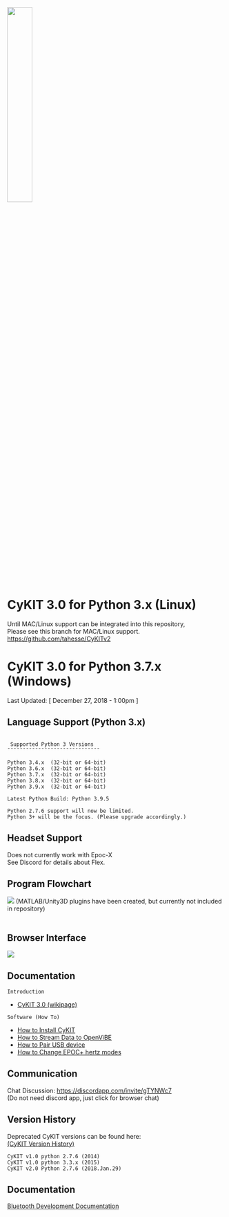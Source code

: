 <img src="https://raw.githubusercontent.com/CymatiCorp/CyKit/git-images/Images/CyKIT-1.png" width=34% height=34%  />


CyKIT 3.0 for Python 3.x (Linux)
=
Until MAC/Linux support can be integrated into this repository, <br>
Please see this branch for MAC/Linux support. <br>
https://github.com/tahesse/CyKITv2

CyKIT 3.0 for Python 3.7.x (Windows)
=

Last Updated: [ December 27, 2018 - 1:00pm ]

Language Support (Python 3.x)
----------------
```

 Supported Python 3 Versions
¯¯¯¯¯¯¯¯¯¯¯¯¯¯¯¯¯¯¯¯¯¯¯¯¯¯¯¯¯¯

Python 3.4.x  (32-bit or 64-bit)
Python 3.6.x  (32-bit or 64-bit) 
Python 3.7.x  (32-bit or 64-bit) 
Python 3.8.x  (32-bit or 64-bit) 
Python 3.9.x  (32-bit or 64-bit)

Latest Python Build: Python 3.9.5

Python 2.7.6 support will now be limited.
Python 3+ will be the focus. (Please upgrade accordingly.)

```

Headset Support
----------------
Does not currently work with Epoc-X  <br>
See Discord for details about Flex. 

Program Flowchart
-------------------

<img src="https://raw.githubusercontent.com/CymatiCorp/CyKit/git-images/Images/CyKIT-Flowchart.png" />
(MATLAB/Unity3D plugins have been created, but currently not included in repository) <br><br>

Browser Interface
-------------------

<img src="https://raw.githubusercontent.com/CymatiCorp/CyKit/git-images/Images/CyKIT-Preview.png" />

Documentation
-------------------
```
Introduction
```
* [CyKIT 3.0 (wikipage)](https://github.com/CymatiCorp/CyKit/wiki/CyKIT-3.0-Documentation)
```
Software (How To)
```
* [How to Install CyKIT](https://github.com/CymatiCorp/CyKit/wiki/How-to-Install-CyKIT)
* [How to Stream Data to OpenViBE](https://github.com/CymatiCorp/CyKit/wiki/How-to-Stream-Data-to-OpenViBE)
* [How to Pair USB device](https://github.com/CymatiCorp/CyKit/wiki/How-to-Pair-USB-device)
* [How to Change EPOC+ hertz modes](https://github.com/CymatiCorp/CyKit/wiki//How-to-Change-EPOC(plus)--modes)  


Communication
-
Chat Discussion: https://discordapp.com/invite/gTYNWc7 <br>
(Do not need discord app, just click for browser chat)

Version History
-
Deprecated CyKIT versions can be found here: <br>
[(CyKIT Version History)](https://github.com/CymatiCorp/CyKit/tree/git-images/History/) <br>

```
CyKIT v1.0 python 2.7.6 (2014)
CyKIT v1.0 python 3.3.x (2015)
CyKIT v2.0 Python 2.7.6 (2018.Jan.29)
```

Documentation
-

[Bluetooth Development Documentation](https://github.com/CymatiCorp/CyKit/blob/git-images/Documentation/Bluetooth_Development-Epoc.pdf)


<br><br>
